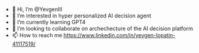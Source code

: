 - 👋 Hi, I’m @YevgenIII
- 👀 I’m interested in hyper personalized AI decision agent
- 🌱 I’m currently learning GPT4
- 💞️ I’m looking to collaborate on archechecture of the AI decision platform
- 📫 How to reach me https://www.linkedin.com/in/yevgen-lopatin-41117519/

<!---
YevgenIII/YevgenIII is a ✨ special ✨ repository because its `README.md` (this file) appears on your GitHub profile.
You can click the Preview link to take a look at your changes.
--->
